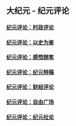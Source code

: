 ## 大纪元 - 纪元评论

#### [纪元评论：时政评论](indexes/nsc1025/README.md?02110330)
#### [纪元评论：以史为鉴](indexes/nsc1028/README.md?02110330)
#### [纪元评论：感悟随笔](indexes/nsc1035/README.md?02110330)
#### [纪元评论：纪元特稿](indexes/nsc424/README.md?02110330)
#### [纪元评论：财经评论](indexes/nsc1026/README.md?02110330)
#### [纪元评论：自由广场](indexes/nsc993/README.md?02110330)
#### [纪元评论：纪元社论](indexes/nsc422/README.md?02110330)
